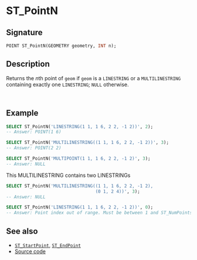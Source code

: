 # ST_PointN

## Signature

```sql
POINT ST_PointN(GEOMETRY geometry, INT n);
```

## Description

Returns the <i>n</i>th point of `geom` if `geom` is a `LINESTRING` or a
`MULTILINESTRING` containing exactly one `LINESTRING`; `NULL` otherwise.

```{include} one-to-n.md
```

```{include} sfs-1-2-1.md
```

## Example

```sql
SELECT ST_PointN('LINESTRING(1 1, 1 6, 2 2, -1 2))', 2);
-- Answer: POINT(1 6)
```

```sql
SELECT ST_PointN('MULTILINESTRING((1 1, 1 6, 2 2, -1 2))', 3);
-- Answer: POINT(2 2)
```

```sql
SELECT ST_PointN('MULTIPOINT(1 1, 1 6, 2 2, -1 2)', 3);
-- Answer: NULL
```

This MULTILINESTRING contains two LINESTRINGs
```sql
SELECT ST_PointN('MULTILINESTRING((1 1, 1 6, 2 2, -1 2),
                                  (0 1, 2 4))', 3);
-- Answer: NULL
```

```sql
SELECT ST_PointN('LINESTRING(1 1, 1 6, 2 2, -1 2))', 0);
-- Answer: Point index out of range. Must be between 1 and ST_NumPoints.
```

## See also

* [`ST_StartPoint`](../ST_StartPoint), [`ST_EndPoint`](../ST_EndPoint)
* <a href="https://github.com/orbisgis/h2gis/blob/master/h2gis-functions/src/main/java/org/h2gis/functions/spatial/properties/ST_PointN.java" target="_blank">Source code</a>
